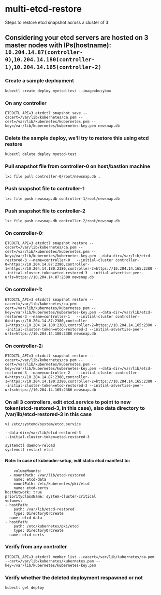 # multi-etcd-restore
Steps to restore etcd snapshot across a cluster of 3

## Considering your etcd servers are hosted on 3 master nodes with IPs(hostname): `10.204.14.87(controller-0)`,`10.204.14.180(controller-1)`,`10.204.14.165(controller-2)`

  ### Create a sample deployment
  
  `kubectl create deploy myetcd-test --image=busybox`

  ### On any controller
  
  `ETCDCTL_API=3 etcdctl snapshot save --cacert=/var/lib/kubernetes/ca.pem --cert=/var/lib/kubernetes/kubernetes.pem --key=/var/lib/kubernetes/kubernetes-key.pem newsnap.db`

  ### Delete the sample deploy, we'll try to restore this using etcd restore
  
  `kubectl delete deploy myetcd-test`
  
  ### Pull snapshot file from controller-0 on host/bastion machine
  
  `lxc file pull controller-0/root/newsnap.db .`
  
  ### Push snapshot file to controller-1
  
  `lxc file push newsnap.db controller-1/root/newsnap.db`
  
  ### Push snapshot file to controller-2
  
  `lxc file push newsnap.db controller-2/root/newsnap.db`
  
  
  ### On controller-0:
  
  `ETCDCTL_API=3 etcdctl snapshot restore --cacert=/var/lib/kubernetes/ca.pem --cert=/var/lib/kubernetes/kubernetes.pem --key=/var/lib/kubernetes/kubernetes-key.pem --data-dir=/var/lib/etcd-restored-3 --name=controller-0   --initial-cluster controller-0=https://10.204.14.87:2380,controller-1=https://10.204.14.180:2380,controller-2=https://10.204.14.165:2380 --initial-cluster-token=etcd-restored-3 --initial-advertise-peer-urls=https://10.204.14.87:2380 newsnap.db`
  
  
  ### On controller-1:
  
  `ETCDCTL_API=3 etcdctl snapshot restore --cacert=/var/lib/kubernetes/ca.pem --cert=/var/lib/kubernetes/kubernetes.pem --key=/var/lib/kubernetes/kubernetes-key.pem --data-dir=/var/lib/etcd-restored-3 --name=controller-1   --initial-cluster controller-0=https://10.204.14.87:2380,controller-1=https://10.204.14.180:2380,controller-2=https://10.204.14.165:2380 --initial-cluster-token=etcd-restored-3 --initial-advertise-peer-urls=https://10.204.14.180:2380 newsnap.db`
  
  
  ### On controller-2:
  
  `ETCDCTL_API=3 etcdctl snapshot restore --cacert=/var/lib/kubernetes/ca.pem --cert=/var/lib/kubernetes/kubernetes.pem --key=/var/lib/kubernetes/kubernetes-key.pem --data-dir=/var/lib/etcd-restored-3 --name=controller-2   --initial-cluster controller-0=https://10.204.14.87:2380,controller-1=https://10.204.14.180:2380,controller-2=https://10.204.14.165:2380 --initial-cluster-token=etcd-restored-3 --initial-advertise-peer-urls=https://10.204.14.165:2380 newsnap.db`
  
  ### On all 3 controllers, edit etcd.service to point to new token(etcd-restored-3, in this case), also data directory to /var/lib/etcd-restored-3 in this case
  
  `vi /etc/systemd/system/etcd.service`
  
    --data-dir=/var/lib/etcd-restored-3
    --initial-cluster-token=etcd-restored-3
  
  ```
  systemctl daemon-reload
  systemctl restart etcd
  ```
  
  #### Note: In case of kubeadm-setup, edit static etcd manifest to:
  
  ```
      volumeMounts:
    - mountPath: /var/lib/etcd-restored
      name: etcd-data
    - mountPath: /etc/kubernetes/pki/etcd
      name: etcd-certs
  hostNetwork: true
  priorityClassName: system-cluster-critical
  volumes:
  - hostPath:
      path: /var/lib/etcd-restored
      type: DirectoryOrCreate
    name: etcd-data
  - hostPath:
      path: /etc/kubernetes/pki/etcd
      type: DirectoryOrCreate
    name: etcd-certs
  ```
  
  ### Verify from any controller
  
  `ETCDCTL_API=3 etcdctl member list --cacert=/var/lib/kubernetes/ca.pem --cert=/var/lib/kubernetes/kubernetes.pem --key=/var/lib/kubernetes/kubernetes-key.pem`

  ### Verify whether the deleted deployment respawned or not
  
  `kubectl get deploy`
  
